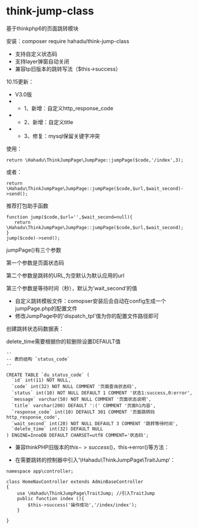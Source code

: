 # think-jump-class
基于thinkphp6的页面跳转模块

安装：composer require hahadu/think-jump-class

* 支持自定义状态码
* 支持layer弹窗自动关闭
* 兼容tp旧版本的跳转写法（$this->success）

10.15更新：
* V3.0版
* - 1、新增：自定义http_response_code
* - 2、新增：自定义title
* - 3、修复：mysql保留关键字冲突



使用：
```
return \Hahadu\ThinkJumpPage\JumpPage::jumpPage($code,'/index',3); 
```
或者：
```
return \Hahadu\ThinkJumpPage\JumpPage::jumpPage($code,$url,$wait_second)->send();
```
推荐打包助手函数
```
function jump($code,$url='',$wait_second=null){
   return \Hahadu\ThinkJumpPage\JumpPage::jumpPage($code,$url,$wait_second);
}
jump($code)->send(); 
```
jumpPage()有三个参数

第一个参数是页面状态码

第二个参数是跳转的URL,为空默认为默认应用的url

第三个参数是等待时间（秒），默认为’wait_second‘的值

* 自定义跳转模板文件：comopser安装后会自动在config生成一个jumpPage.php的配置文件
* 修改JumpPage中的'dispatch_tpl'值为你的配置文件路径即可


创建跳转状态码数据表：

delete_time需要根据你的软删除设置DEFAULT值
```
--
-- 表的结构 `status_code`
--

CREATE TABLE `du_status_code` (
  `id` int(11) NOT NULL,
  `code` int(32) NOT NULL COMMENT '页面查询状态码',
  `status` int(10) NOT NULL DEFAULT 1 COMMENT '状态1:success,0:error',
  `message` varchar(50) NOT NULL COMMENT '页面状态说明',
  `title` varchar(200) DEFAULT ':(' COMMENT '页面h1内容',
  `response_code` int(10) DEFAULT 301 COMMENT '页面跳转码http_response_code',
  `wait_second` int(20) NOT NULL DEFAULT 3 COMMENT '跳转等待时间',
  `delete_time` int(32) DEFAULT NULL
) ENGINE=InnoDB DEFAULT CHARSET=utf8 COMMENT='状态码';

```

* 兼容thinkPHP旧版本的$this->success()，$this->error()等方法：

* 在需要跳转的控制器中引入’\Hahadu\ThinkJumpPage\TraitJump‘：
```
namespace app\controller;

class HomeNavController extends AdminBaseController
{
    use \Hahadu\ThinkJumpPage\TraitJump; //引入TraitJump
    public function index (){
        $this->success('操作成功','/index/index'); 
    }

}
```




